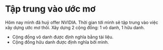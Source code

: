 # Tập trung vào ước mơ

Hôm nay mình đã huỷ offer NVIDIA.
Thời gian tới mình sẽ tập trung vào việc xây dựng ước mơ thôi.
Xây dựng 2 cộng đồng: 1 vô danh, 1 hữu danh.

- Cộng đồng vô danh được định nghĩa bằng tài liệu.
- Cộng đồng hữu danh được định nghĩa bởi mình.

